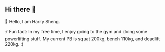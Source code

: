 ## Hi there 👋

<!--
**Harry-Sheng/harry-sheng** is a ✨ _special_ ✨ repository because its `README.md` (this file) appears on your GitHub profile.

Here are some ideas to get you started:

- 🔭 I’m currently working on ...
- 🌱 I’m currently learning ...
- 👯 I’m looking to collaborate on ...
- 🤔 I’m looking for help with ...
- 💬 Ask me about ...
- 📫 How to reach me: ...
- 😄 Pronouns: ...
- ⚡ Fun fact: ...
-->

👋 Hello, I am Harry Sheng.

⚡ Fun fact: In my free time, I enjoy going to the gym and doing some powerlifting stuff. My current PB is squat 200kg, bench 110kg, and deadlift 220kg. :)
